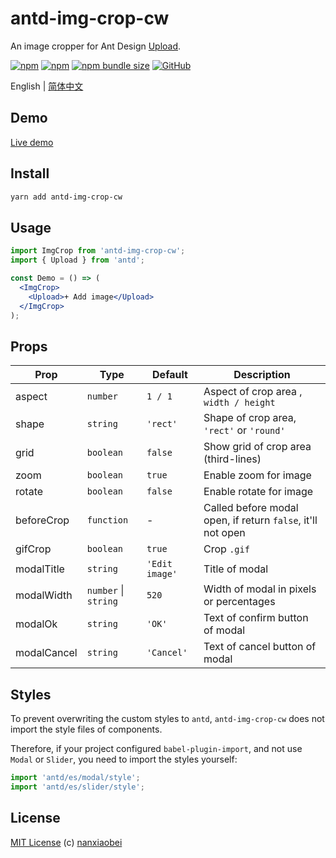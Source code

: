 # antd-img-crop-cw

An image cropper for Ant Design [Upload](https://ant.design/components/upload/).

[![npm](https://img.shields.io/npm/v/antd-img-crop-cw.svg?style=flat-square)](https://www.npmjs.com/package/antd-img-crop-cw)
[![npm](https://img.shields.io/npm/dt/antd-img-crop-cw?style=flat-square)](https://www.npmtrends.com/antd-img-crop-cw)
[![npm bundle size](https://img.shields.io/bundlephobia/minzip/antd-img-crop-cw?style=flat-square)](https://bundlephobia.com/result?p=antd-img-crop-cw)
[![GitHub](https://img.shields.io/github/license/David2k13/antd-img-crop-cw?style=flat-square)](https://github.com/nanxiaobei/antd-img-crop-cw/blob/master/LICENSE)

English | [简体中文](./README.zh-CN.md)

## Demo

[Live demo](https://codesandbox.io/s/antd-img-crop-4qoom5p9x4)

## Install

```sh
yarn add antd-img-crop-cw
```

## Usage

```jsx harmony
import ImgCrop from 'antd-img-crop-cw';
import { Upload } from 'antd';

const Demo = () => (
  <ImgCrop>
    <Upload>+ Add image</Upload>
  </ImgCrop>
);
```

## Props

| Prop        | Type                 | Default        | Description                                                 |
| ----------- | -------------------- | -------------- | ----------------------------------------------------------- |
| aspect      | `number`             | `1 / 1`        | Aspect of crop area , `width / height`                      |
| shape       | `string`             | `'rect'`       | Shape of crop area, `'rect'` or `'round'`                   |
| grid        | `boolean`            | `false`        | Show grid of crop area (third-lines)                        |
| zoom        | `boolean`            | `true`         | Enable zoom for image                                       |
| rotate      | `boolean`            | `false`        | Enable rotate for image                                     |
| beforeCrop  | `function`           | -              | Called before modal open, if return `false`, it'll not open |
| gifCrop     | `boolean`            | `true`         |  Crop `.gif`                                                |
| modalTitle  | `string`             | `'Edit image'` | Title of modal                                              |
| modalWidth  | `number` \| `string` | `520`          | Width of modal in pixels or percentages                     |
| modalOk     | `string`             | `'OK'`         | Text of confirm button of modal                             |
| modalCancel | `string`             | `'Cancel'`     | Text of cancel button of modal                              |

## Styles

To prevent overwriting the custom styles to `antd`, `antd-img-crop-cw` does not import the style files of components.

Therefore, if your project configured `babel-plugin-import`, and not use `Modal` or `Slider`, you need to import the styles yourself:

```js
import 'antd/es/modal/style';
import 'antd/es/slider/style';
```

## License

[MIT License](https://github.com/nanxiaobei/antd-img-crop/blob/master/LICENSE) (c) [nanxiaobei](https://mrlee.me/)
